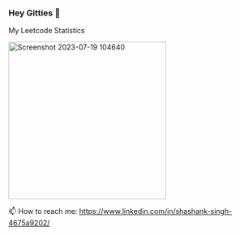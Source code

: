 ### Hey Gitties 👋
My Leetcode Statistics

<img width="311" alt="Screenshot 2023-07-19 104640" src="https://github.com/Shashank-singh2002/Shashank-singh2002/assets/104620107/084de0a6-f0b4-4f82-9543-287a96fd0256">

📫 How to reach me: https://www.linkedin.com/in/shashank-singh-4675a9202/















<!--
**Shashank-singh2002/Shashank-singh2002** is a ✨ _special_ ✨ repository because its `README.md` (this file) appears on your GitHub profile.

Here are some ideas to get you started:

- 🔭 I’m currently working on an application that tells ONE REP MAX of a person.
- 🌱 I’m currently learning JDBC.
- 👯 I’m looking to collaborate on JAVA BACKEND.
- 🤔 I’m looking for help with ...
- 💬 Ask me about JAVA related problems.

